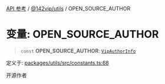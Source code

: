 [API 参考](../../../index.md) / [@142vip/utils](../index.md) / OPEN\_SOURCE\_AUTHOR

# 变量: OPEN\_SOURCE\_AUTHOR

> `const` **OPEN\_SOURCE\_AUTHOR**: [`VipAuthorInfo`](../interfaces/VipAuthorInfo.md)

定义于: [packages/utils/src/constants.ts:68](https://github.com/142vip/core-x/blob/bdff6769b69266ddfe7392709afaa643b39c00f4/packages/utils/src/constants.ts#L68)

开源作者
